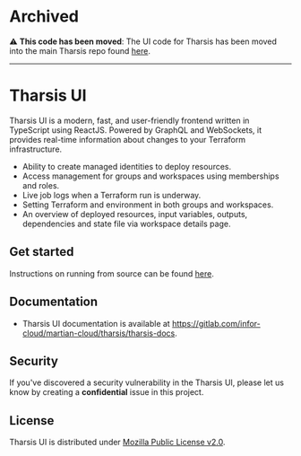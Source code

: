 # Archived

⚠️ **This code has been moved**: The UI code for Tharsis has been moved into the main Tharsis repo found [here](https://gitlab.com/infor-cloud/martian-cloud/tharsis/tharsis-api).

---

# Tharsis UI

Tharsis UI is a modern, fast, and user-friendly frontend written in TypeScript using ReactJS. Powered by GraphQL and WebSockets, it provides real-time information about changes to your Terraform infrastructure.

- Ability to create managed identities to deploy resources.
- Access management for groups and workspaces using memberships and roles.
- Live job logs when a Terraform run is underway.
- Setting Terraform and environment in both groups and workspaces.
- An overview of deployed resources, input variables, outputs, dependencies and state file via workspace details page.

## Get started

Instructions on running from source can be found [here](https://gitlab.com/infor-cloud/martian-cloud/tharsis/tharsis-docs/-/blob/main/docs/setup/ui/install.md).

## Documentation

- Tharsis UI documentation is available at https://gitlab.com/infor-cloud/martian-cloud/tharsis/tharsis-docs.

## Security

If you've discovered a security vulnerability in the Tharsis UI, please let us know by creating a **confidential** issue in this project.

## License

Tharsis UI is distributed under [Mozilla Public License v2.0](https://www.mozilla.org/en-US/MPL/2.0/).
